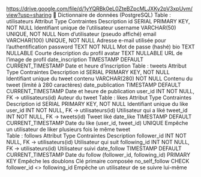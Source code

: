 https://drive.google.com/file/d/1yYQRBk0eL0ZteBZpcMLJXKy2pV3xpUvm/view?usp=sharing
📖 Dictionnaire de données (PostgreSQL)
Table : utilisateurs
Attribut	Type	Contraintes	Description
id	SERIAL	PRIMARY KEY, NOT NULL	Identifiant unique de l’utilisateur
username	VARCHAR(50)	UNIQUE, NOT NULL	Nom d’utilisateur (pseudo affiché)
email	VARCHAR(100)	UNIQUE, NOT NULL	Adresse e-mail utilisée pour l’authentification
password	TEXT	NOT NULL	Mot de passe (hashé)
bio	TEXT	NULLABLE	Courte description du profil
avatar	TEXT	NULLABLE	URL de l’image de profil
date_inscription	TIMESTAMP	DEFAULT CURRENT_TIMESTAMP	Date et heure d’inscription
Table : tweets
Attribut	Type	Contraintes	Description
id	SERIAL	PRIMARY KEY, NOT NULL	Identifiant unique du tweet
contenu	VARCHAR(280)	NOT NULL	Contenu du tweet (limité à 280 caractères)
date_publication	TIMESTAMP	DEFAULT CURRENT_TIMESTAMP	Date et heure de publication
user_id	INT	NOT NULL, FK → utilisateurs(id)	Auteur du tweet
Table : likes
Attribut	Type	Contraintes	Description
id	SERIAL	PRIMARY KEY, NOT NULL	Identifiant unique du like
user_id	INT	NOT NULL, FK → utilisateurs(id)	Utilisateur qui a liké
tweet_id	INT	NOT NULL, FK → tweets(id)	Tweet liké
date_like	TIMESTAMP	DEFAULT CURRENT_TIMESTAMP	Date du like
(user_id, tweet_id)	UNIQUE	Empêche un utilisateur de liker plusieurs fois le même tweet	
Table : follows
Attribut	Type	Contraintes	Description
follower_id	INT	NOT NULL, FK → utilisateurs(id)	Utilisateur qui suit
following_id	INT	NOT NULL, FK → utilisateurs(id)	Utilisateur suivi
date_follow	TIMESTAMP	DEFAULT CURRENT_TIMESTAMP	Date du follow
(follower_id, following_id)	PRIMARY KEY	Empêche les doublons	Clé primaire composée
no_self_follow	CHECK	follower_id <> following_id	Empêche un utilisateur de se suivre lui-même